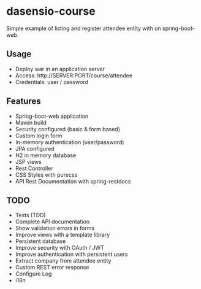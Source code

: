 # dasensio-course

Simple example of listing and register attendee entity with on spring-boot-web.

## Usage
* Deploy war in an application server
* Access: http://SERVER:PORT/course/attendee
* Credentials: user / password

## Features
* Spring-boot-web application
* Maven build
* Security configured (basic & form based)
* Custom login form
* In-memory authentication (user/password)
* JPA configured
* H2 in memory database
* JSP views
* Rest Controller
* CSS Styles with purecss
* API Rest Documentation with spring-restdocs

## TODO
* Tests (TDD)
* Complete API documentation
* Show validation errors in forms
* Improve views with a template library
* Persistent database
* Improve security with OAuth / JWT
* Improve authentication with persistent users
* Extract company from attendee entity
* Custom REST error response
* Configure Log
* i18n
